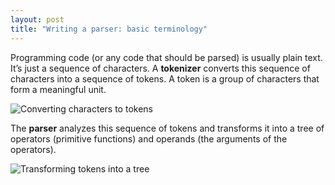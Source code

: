 ```yaml
---
layout: post
title: "Writing a parser: basic terminology"
---
```


Programming code (or any code that should be parsed) is usually plain text. It’s just a sequence of characters. A **tokenizer** converts this sequence of characters into a sequence of tokens. A token is a group of characters that form a meaningful unit.

![Converting characters to tokens]({{site.url}}/assets/adl/chars-to-tokens.png)

The **parser** analyzes this sequence of tokens and transforms it into a tree of operators (primitive functions) and operands (the arguments of the operators).

![Transforming tokens into a tree]({{site.url}}/assets/adl/tokens-to-tree.png)

